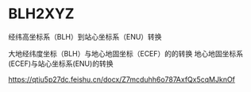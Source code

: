 # BLH2XYZ

经纬高坐标系（BLH）到站心坐标系（ENU）转换


大地经纬度坐标（BLH）与地心地固坐标（ECEF）的的转换
地心地固坐标系(ECEF)与站心坐标系(ENU)的转换 

https://qtiu5p27dc.feishu.cn/docx/Z7mcduhh6o787AxfQx5cqMJknOf
